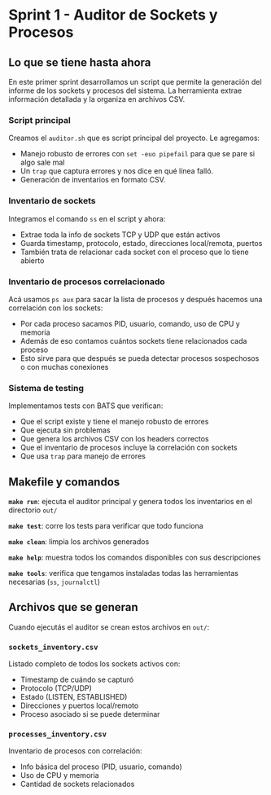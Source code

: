 # Sprint 1 - Auditor de Sockets y Procesos

## Lo que se tiene hasta ahora

En este primer sprint desarrollamos un script que permite la generación del informe de los sockets y procesos del sistema. La herramienta extrae información detallada y la organiza en archivos CSV.

### Script principal

Creamos el `auditor.sh` que es script principal del  proyecto. Le agregamos:

- Manejo robusto de errores con `set -euo pipefail` para que se pare si algo sale mal
- Un `trap` que captura errores y nos dice en qué línea falló.
- Generación de inventarios en formato CSV.

### Inventario de sockets

Integramos el comando `ss` en el script y ahora:

- Extrae toda la info de sockets TCP y UDP que están activos
- Guarda timestamp, protocolo, estado, direcciones local/remota, puertos
- También trata de relacionar cada socket con el proceso que lo tiene abierto

### Inventario de procesos correlacionado  

Acá usamos `ps aux` para sacar la lista de procesos y después hacemos una correlación con los sockets:

- Por cada proceso sacamos PID, usuario, comando, uso de CPU y memoria
- Además de eso contamos cuántos sockets tiene relacionados cada proceso
- Esto sirve para que después se pueda detectar procesos sospechosos o con muchas conexiones

### Sistema de testing

Implementamos tests con BATS que verifican:

- Que el script existe y tiene el manejo robusto de errores
- Que ejecuta sin problemas
- Que genera los archivos CSV con los headers correctos
- Que el inventario de procesos incluye la correlación con sockets
- Que usa `trap` para manejo de errores

## Makefile y comandos

**`make run`**: ejecuta el auditor principal y genera todos los inventarios en el directorio `out/`

**`make test`**: corre los tests para verificar que todo funciona

**`make clean`**: limpia los archivos generados

**`make help`**: muestra todos los comandos disponibles con sus descripciones

**`make tools`**: verifica que tengamos instaladas todas las herramientas necesarias (`ss`, `journalctl`)

## Archivos que se generan

Cuando ejecutás el auditor se crean estos archivos en `out/`:

### `sockets_inventory.csv`

Listado completo de todos los sockets activos con:

- Timestamp de cuándo se capturó
- Protocolo (TCP/UDP)  
- Estado (LISTEN, ESTABLISHED)
- Direcciones y puertos local/remoto
- Proceso asociado si se puede determinar

### `processes_inventory.csv`

Inventario de procesos con correlación:

- Info básica del proceso (PID, usuario, comando)
- Uso de CPU y memoria
- Cantidad de sockets relacionados
